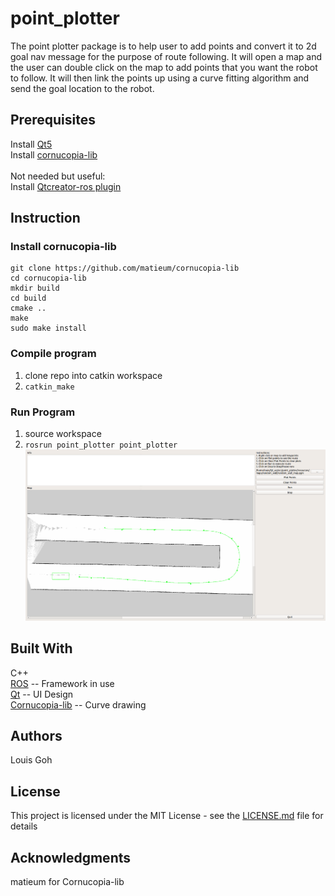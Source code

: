 # point_plotter
The point plotter package is to help user to add points and convert it to 2d goal nav message
for the purpose of route following. It will open a map and the user can double click on the map
to add points that you want the robot to follow. It will then link the points up using a curve
fitting algorithm and send the goal location to the robot.

## Prerequisites
Install [Qt5](https://www.qt.io/download) <br/>
Install [cornucopia-lib](https://github.com/matieum/cornucopia-lib)<br/>
<br/>
Not needed but useful:<br/>
Install [Qtcreator-ros plugin]( https://ros-industrial.github.io/ros_qtc_plugin/_source/How-to-Install-Users.html)<br/>

## Instruction
### Install cornucopia-lib
```
git clone https://github.com/matieum/cornucopia-lib
cd cornucopia-lib
mkdir build
cd build
cmake ..
make
sudo make install
```

### Compile program
1. clone repo into catkin workspace
2. `catkin_make`

### Run Program
1. source workspace
2. `rosrun point_plotter point_plotter`  <br/>
![Screenshot](https://raw.githubusercontent.com/Louisgcr/point_plotter/master/resources/images/PointPlotter.png)

## Built With
C++ <br/>
[ROS](http://www.ros.org/) -- Framework in use <br/>
[Qt](https://www.qt.io/) -- UI Design <br/>
[Cornucopia-lib](https://github.com/matieum/cornucopia-lib) -- Curve drawing <br/>

## Authors
Louis Goh

## License
This project is licensed under the MIT License - see the [LICENSE.md](https://github.com/Louisgcr/point_plotter/blob/master/LICENSE) file for details

## Acknowledgments
matieum for Cornucopia-lib
